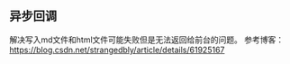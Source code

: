 ## 异步回调
解决写入md文件和html文件可能失败但是无法返回给前台的问题。
参考博客：
https://blog.csdn.net/strangedbly/article/details/61925167